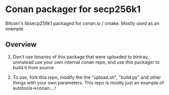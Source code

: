 # Conan packager for secp256k1

Bitcoin's libsecp256k1 packaged for conan.io / cmake.  Mostly used as an example. 

## Overview

1. Don't use binaries of this package that were uploaded to bintray, uninstead use your own internal conan repo, and use this packager to build it from source

2. To use, fork this repo, modify the the "upload.sh", "build.py" and other things with your own parameters.   This repo is mostly just an example of autotools->conan....!

